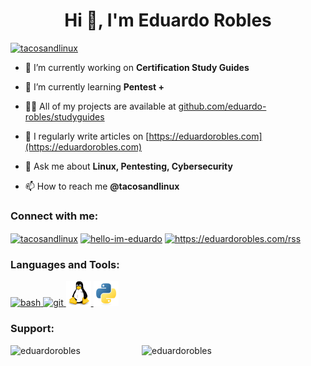 <h1 align="center">Hi 👋, I'm Eduardo Robles</h1>
<p align="left"> <a href="https://twitter.com/tacosandlinux" target="blank"><img src="https://img.shields.io/twitter/follow/tacosandlinux?logo=twitter&style=for-the-badge" alt="tacosandlinux" /></a> </p>

- 🔭 I’m currently working on **Certification Study Guides**

- 🌱 I’m currently learning **Pentest +**

- 👨‍💻 All of my projects are available at [github.com/eduardo-robles/studyguides](github.com/eduardo-robles/studyguides)

- 📝 I regularly write articles on [https://eduardorobles.com](https://eduardorobles.com)

- 💬 Ask me about **Linux, Pentesting, Cybersecurity**

- 📫 How to reach me **@tacosandlinux**

<h3 align="left">Connect with me:</h3>
<p align="left">
<a href="https://twitter.com/tacosandlinux" target="blank"><img align="center" src="https://raw.githubusercontent.com/rahuldkjain/github-profile-readme-generator/master/src/images/icons/Social/twitter.svg" alt="tacosandlinux" height="30" width="40" /></a>
<a href="https://linkedin.com/in/hello-im-eduardo" target="blank"><img align="center" src="https://raw.githubusercontent.com/rahuldkjain/github-profile-readme-generator/master/src/images/icons/Social/linked-in-alt.svg" alt="hello-im-eduardo" height="30" width="40" /></a>
<a href="/https://eduardorobles.com/rss" target="blank"><img align="center" src="https://raw.githubusercontent.com/rahuldkjain/github-profile-readme-generator/master/src/images/icons/Social/rss.svg" alt="https://eduardorobles.com/rss" height="30" width="40" /></a>
</p>

<h3 align="left">Languages and Tools:</h3>
<p align="left"> <a href="https://www.gnu.org/software/bash/" target="_blank" rel="noreferrer"> <img src="https://www.vectorlogo.zone/logos/gnu_bash/gnu_bash-icon.svg" alt="bash" width="40" height="40"/> </a> <a href="https://git-scm.com/" target="_blank" rel="noreferrer"> <img src="https://www.vectorlogo.zone/logos/git-scm/git-scm-icon.svg" alt="git" width="40" height="40"/> </a> <a href="https://www.linux.org/" target="_blank" rel="noreferrer"> <img src="https://raw.githubusercontent.com/devicons/devicon/master/icons/linux/linux-original.svg" alt="linux" width="40" height="40"/> </a> <a href="https://www.python.org" target="_blank" rel="noreferrer"> <img src="https://raw.githubusercontent.com/devicons/devicon/master/icons/python/python-original.svg" alt="python" width="40" height="40"/> </a> </p>

<h3 align="left">Support:</h3>
<p><a href="https://www.buymeacoffee.com/eduardorobles"> <img align="left" src="https://cdn.buymeacoffee.com/buttons/v2/default-yellow.png" height="50" width="210" alt="eduardorobles" /></a><a href="https://ko-fi.com/eduardorobles"> <img align="left" src="https://cdn.ko-fi.com/cdn/kofi3.png?v=3" height="50" width="210" alt="eduardorobles" /></a></p><br><br>
